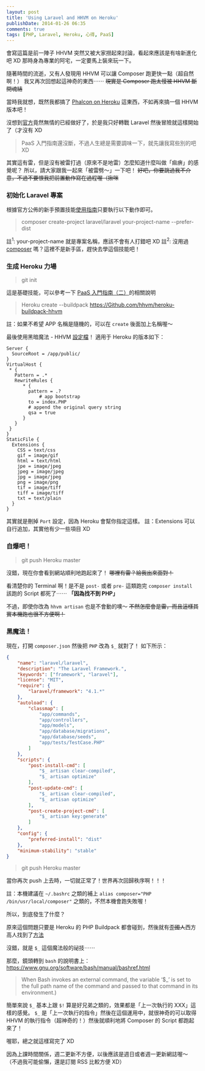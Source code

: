 ```yaml
---
layout: post
title: 'Using Laravel and HHVM on Heroku'
publishDate: 2014-01-26 06:35
comments: true
tags: [PHP, Laravel, Heroku, 心得, PaaS]
---
```

會寫這篇是前一陣子 HHVM 突然又被大家撈起來討論，看起來應該是有啥新進化吧 XD
那時身為專業的阿宅，一定要馬上裝來玩一下。

隨著時間的流逝，又有人發現用 HHVM 可以讓 Composer 跑更快一點（超自然啊！）
我又再次回想起這神奇的東西⋯⋯
<del>現實是 Composer 跑太慢被 HHVM 斷開魂結</del>

當時我就想，既然我都搞了 [Phalcon on Heroku](https://Github.com/elct9620/Heroku-buildpacks-PHP-with-phalcon) 這東西，不如再來搞一個 HHVM 版本吧！

沒想到[官方](https://Github.com/hhvm/Heroku-buildpack-hhvm)竟然無情的已經做好了，於是我只好轉戰 Laravel 然後冒險就這樣開始了（才沒有 XD

> PaaS 入門指南還沒斷，不過人生總是需要調味一下，就先讓我寫些別的吧 XD

<!--more-->

其實這有雷，但是沒有被雷打過（原來不是地雷）怎麼知道什麼叫做「痲痹」的感覺呢？
所以，請大家跟我一起來「被雷劈～」一下吧！
<del>好吧，你要跳過我不介意，不過不要恨我把前置動作寫在過程喔（揪咪</del>

### 初始化 Laravel 專案

根據官方公佈的新手預置技能[使用指南](https://laravel.com/docs/quick)只要執行以下動作即可。

> composer create-project laravel/laravel your-project-name --prefer-dist

註<sup>1</sup>: your-project-name 就是專案名稱，應該不會有人打錯吧 XD
註<sup>2</sup>: 沒用過 [composer](https://getcomposer.org/) 嗎？這裡不是新手區，趕快去學這個技能吧！

### 生成 Heroku 力場

> git init

這是基礎技能，可以參考一下 [PaaS 入門指南（二）](https://blog.frost.tw/posts/2014/01/21/getting-started-paas-2)的相關說明

> Heroku create --buildpack https://Github.com/hhvm/heroku-buildpack-hhvm

註：如果不希望 APP 名稱是隨機的，可以在 `create` 後面加上名稱喔～

最後使用黑暗魔法 - HHVM [設定檔](https://www.laravel-tricks.com/tricks/hhvm-config-for-laravel)！
適用于 Heroku 的版本如下：

```
Server {
  SourceRoot = /app/public/
}
VirtualHost {
 * {
   Pattern = .*
   RewriteRules {
      * {
        pattern = .?
   			# app bootstrap
        to = index.PHP
        # append the original query string
        qsa = true
      }
   }
 }
}
StaticFile {
  Extensions {
    CSS = text/css
    gif = image/gif
    html = text/html
    jpe = image/jpeg
    jpeg = image/jpeg
    jpg = image/jpeg
    png = image/png
    tif = image/tiff
    tiff = image/tiff
    txt = text/plain
  }
}
```

其實就是刪掉 `Port` 設定，因為 Heroku 會幫你指定這樣。
註：Extensions 可以自行追加，其實他有少一些項目 XD

### 自爆吧！

> git push Heroku master

沒錯，現在你會看到網站順利地跑起來了！
<del>哪裡有雷？給我出來面對！</del>

看清楚你的 Terminal 啊！是不是 `post-` 或者 `pre-` 這類跑完 `composer install` 該跑的 Script 都死了⋯⋯
**「因為找不到 PHP」**

不過，即使你改為 `hhvm artisan` 也是不會動的噢～
<del>不然怎麼會是雷，而且這樣其實本機跑也很不方便啊！</del>

### 黑魔法！

現在，打開 `composer.json` 然後把 `PHP` 改為 `$_` 就對了！
如下所示：

```json
{
	"name": "laravel/laravel",
	"description": "The Laravel Framework.",
	"keywords": ["framework", "laravel"],
	"license": "MIT",
	"require": {
		"laravel/framework": "4.1.*"
	},
	"autoload": {
		"classmap": [
			"app/commands",
			"app/controllers",
			"app/models",
			"app/database/migrations",
			"app/database/seeds",
			"app/tests/TestCase.PHP"
		]
	},
	"scripts": {
		"post-install-cmd": [
			"$_ artisan clear-compiled",
			"$_ artisan optimize"
		],
		"post-update-cmd": [
			"$_ artisan clear-compiled",
			"$_ artisan optimize"
		],
		"post-create-project-cmd": [
			"$_ artisan key:generate"
		]
	},
	"config": {
		"preferred-install": "dist"
	},
	"minimum-stability": "stable"
}
```

> git push Heroku master

當你再次 push 上去時，一切就正常了！世界再次回歸秩序啊！！！

註：本機建議在 `~/.bashrc` 之類的補上 `alias composer="PHP /bin/usr/local/composer"` 之類的，不然本機會跑失敗喔！

所以，到底發生了什麼？

原來這個問題只要是 Heroku 的 PHP Buildpack 都會碰到，然後就有<del>歪國人</del>西方高人找到了[方法](https://blog.enge.me/post/a-comprehensive-tutorial-for-deploying-laravel-4-on-Heroku)

沒錯，就是 `$_` 這個魔法般的祕技⋯⋯

那麼，鏡頭轉到 `bash` 的說明書上：
https://www.gnu.org/software/bash/manual/bashref.html

> When Bash invokes an external command, the variable ‘$_’ is set to the full path name of the command and passed to that command in its environment.)

簡單來說 `$_` 基本上跟 `$!` 算是好兄弟之類的，效果都是「上一次執行的 XXX」這樣的感覺。
`$_` 是「上一次執行的指令」然後在這個運用中，就很神奇的可以取得 HHVM 的執行指令（超神奇的！）然後就順利地將 Composer 的 Script 都跑起來了！

喔耶，總之就這樣寫完了 XD

因為上課時間關係，週二更新不方便，以後應該是週日或者週一更新網誌喔～
（不過我可能偷懶，還是訂閱 RSS 比較方便 XD）
